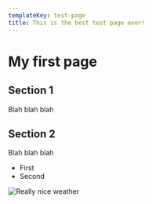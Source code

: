 ```yaml
---
templateKey: test-page
title: This is the best test page ever!
---
```

# My first page

## Section 1

Blah blah blah

## Section 2

Blah blah blah

* First
* Second

![Really nice weather](/img/sw.jpg "Some nice weather")
